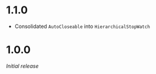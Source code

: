 # 1.1.0
* Consolidated ``AutoCloseable`` into ``HierarchicalStopWatch``

# 1.0.0
<i>Initial release</i>
